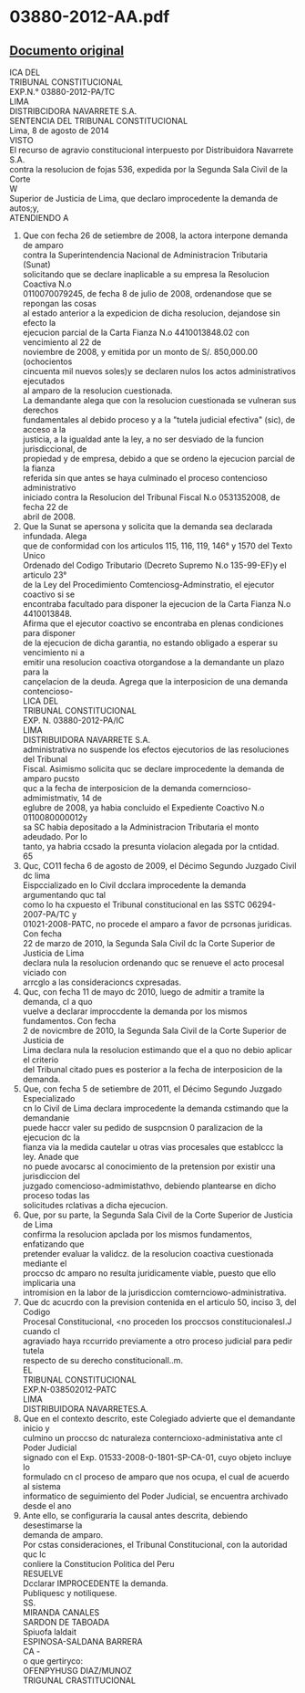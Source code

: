 
03880-2012-AA.pdf
=================
  
[Documento original](https://tc.gob.pe/jurisprudencia/2014/03880-2012-AA.pdf)  
---  
ICA DEL  
TRIBUNAL CONSTITUCIONAL  
EXP.N.° 03880-2012-PA/TC  
LIMA  
DISTRIBCIDORA NAVARRETE S.A.  
SENTENCIA DEL TRIBUNAL CONSTITUCIONAL  
Lima, 8 de agosto de 2014  
VISTO  
El recurso de agravio constitucional interpuesto por Distribuidora Navarrete S.A.  
contra la resolucion de fojas 536, expedida por la Segunda Sala Civil de la Corte  
W  
Superior de Justicia de Lima, que declaro improcedente la demanda de autos;y,  
ATENDIENDO A  
1. Que con fecha 26 de setiembre de 2008, la actora interpone demanda de amparo  
contra la Superintendencia Nacional de Administracion Tributaria (Sunat)  
solicitando que se declare inaplicable a su empresa la Resolucion Coactiva N.o  
0110070079245, de fecha 8 de julio de 2008, ordenandose que se repongan las cosas  
al estado anterior a la expedicion de dicha resolucion, dejandose sin efecto la  
ejecucion parcial de la Carta Fianza N.o 4410013848.02 con vencimiento al 22 de  
noviembre de 2008, y emitida por un monto de S/. 850,000.00 (ochocientos  
cincuenta mil nuevos soles)y se declaren nulos los actos administrativos ejecutados  
al amparo de la resolucion cuestionada.  
La demandante alega que con la resolucion cuestionada se vulneran sus derechos  
fundamentales al debido proceso y a la "tutela judicial efectiva" (sic), de acceso a la  
justicia, a la igualdad ante la ley, a no ser desviado de la funcion jurisdiccional, de  
propiedad y de empresa, debido a que se ordeno la ejecucion parcial de la fianza  
referida sin que antes se haya culminado el proceso contencioso administrativo  
iniciado contra la Resolucion del Tribunal Fiscal N.o 0531352008, de fecha 22 de  
abril de 2008.  
2. Que la Sunat se apersona y solicita que la demanda sea declarada infundada. Alega  
que de conformidad con los articulos 115, 116, 119, 146° y 1570 del Texto Unico  
Ordenado del Codigo Tributario (Decreto Supremo N.o 135-99-EF)y el articulo 23°  
de la Ley del Procedimiento Comtenciosg-Adminstratio, el ejecutor coactivo si se  
encontraba facultado para disponer la ejecucion de la Carta Fianza N.o 4410013848.  
Afirma que el ejecutor coactivo se encontraba en plenas condiciones para disponer  
de la ejecucion de dicha garantia, no estando obligado a esperar su vencimiento ni a  
emitir una resolucion coactiva otorgandose a la demandante un plazo para la  
cançelacion de la deuda. Agrega que la interposicion de una demanda contencioso-  
LICA DEL  
TRIBUNAL CONSTITUCIONAL  
EXP. N. 03880-2012-PA/IC  
LIMA  
DISTRIBUIDORA NAVARRETE S.A.  
administrativa no suspende los efectos ejecutorios de las resoluciones del Tribunal  
Fiscal. Asimismo solicita quc se declare improcedente la demanda de amparo pucsto  
quc a la fecha de interposicion de la demanda comerncioso-admimistmativ, 14 de  
eglubre de 2008, ya habia concluido el Expediente Coactivo N.o 0110080000012y  
sa SC habia depositado a la Administracion Tributaria el monto adeudado. Por lo  
tanto, ya habria ccsado la presunta violacion alegada por la cntidad.  
65  
3. Quc, CO11 fecha 6 de agosto de 2009, el Décimo Segundo Juzgado Civil dc lima  
Eispccializado en lo Civil dcclara improcedente la demanda argumentando quc tal  
como lo ha cxpuesto el Tribunal constitucional en las SSTC 06294-2007-PA/TC y  
01021-2008-PATC, no procede el amparo a favor de pcrsonas juridicas. Con fecha  
22 de marzo de 2010, la Segunda Sala Civil dc la Corte Superior de Justicia de Lima  
declara nula la resolucion ordenando quc se renueve el acto procesal viciado con  
arrcglo a las consideracioncs cxpresadas.  
4. Quc, con fecha 11 de mayo dc 2010, luego de admitir a tramite la demanda, cl a quo  
vuelve a declarar improccdente la demanda por los mismos fundamentos. Con fecha  
2 de novicmbre de 2010, la Segunda Sala Civil de la Corte Superior de Justicia de  
Lima declara nula la resolucion estimando que el a quo no debio aplicar el criterio  
del Tribunal citado pues es posterior a la fecha de interposicion de la demanda.  
5. Que, con fecha 5 de setiembre de 2011, el Décimo Segundo Juzgado Especializado  
cn lo Civil de Lima declara improcedente la demanda cstimando que la demandanie  
puede haccr valer su pedido de suspcnsion 0 paralizacion de la ejecucion dc la  
fianza via la medida cautelar u otras vias procesales que establccc la ley. Anade que  
no puede avocarsc al conocimiento de la pretension por existir una jurisdiccion del  
juzgado comencioso-admimistathvo, debiendo plantearse en dicho proceso todas las  
solicitudes rclativas a dicha ejecucion.  
6. Que, por su parte, la Segunda Sala Civil de la Corte Superior de Justicia de Lima  
confirma la resolucion apclada por los mismos fundamentos, enfatizando que  
pretender evaluar la validcz. de la resolucion coactiva cuestionada mediante el  
proccso dc amparo no resulta juridicamente viable, puesto que ello implicaria una  
intromision en la labor de la jurisdiccion comternciowo-administrativa.  
7. Que dc acucrdo con la prevision contenida en el articulo 50, inciso 3, del Codigo  
Procesal Constitucional, <no proceden los proccsos constitucionalesl.J cuando cl  
agraviado haya rccurrido previamente a otro proceso judicial para pedir tutela  
respecto de su derecho constitucionall..m.  
EL  
TRIBUNAL CONSTITUCIONAL  
EXP.N-038502012-PATC  
LIMA  
DISTRIBUIDORA NAVARRETES.A.  
8. Que en el contexto descrito, este Colegiado advierte que el demandante inicio y  
culmino un proccso dc naturaleza conterncioxo-administativa ante cl Poder Judicial  
signado con el Exp. 01533-2008-0-1801-SP-CA-01, cuyo objeto incluye lo  
formulado cn cl proceso de amparo que nos ocupa, el cual de acuerdo al sistema  
informatico de seguimiento del Poder Judicial, se encuentra archivado desde el ano  
2009. Ante ello, se configuraria la causal antes descrita, debiendo desestimarse la  
demanda de amparo.  
Por cstas consideraciones, el Tribunal Constitucional, con la autoridad quc lc  
conliere la Constitucion Politica del Peru  
RESUELVE  
Dcclarar IMPROCEDENTE la demanda.  
Publiquesc y notiliquese.  
SS.  
MIRANDA CANALES  
SARDON DE TABOADA  
Spiuofa laldait  
ESPINOSA-SALDANA BARRERA  
CA -  
o que gertiryco:  
OFENPYHUSG DIAZ/MUNOZ  
TRIGUNAL CRASTITUCIONAL